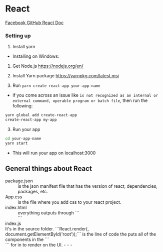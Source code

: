 # React
[Facebook GitHub React Doc](https://github.com/facebook/create-react-app)

### Setting up

1. Install yarn
  - Installing on Windows:

  1. Get Node.js
  https://nodejs.org/en/
  2. Install Yarn package
  https://yarnpkg.com/latest.msi

2. Run `yarn create react-app your-app-name`

- if you come across an issue like `is not recognized as an internal or external command, operable program or batch file`, then run the following:

```sh
yarn global add create-react-app
create-react-app my-app
```

3. Run your app

```sh
cd your-app-name
yarn start
```

- This will run your app on localhost:3000

## General things about React

<dl>
  <dt>package.json</dt> <dd>is the json manifest file that has the version of react, dependencies, packages, etc.</dd>
  <dt>App.css</dt> <dd>is the file where you add css to your react project.</dd>
  <dt>index.html</dt> <dd>everything outputs through ```<div id="root"></div>```</dd>
  <dt>index.js </dt>  It's in the source folder. ```React.render(<App />, document.getElementById('root'));``` is the line of code the puts all of the components in the ``` <div id="root"></div> ``` for in to render on the UI.
- 
- 
- 
</dl>

